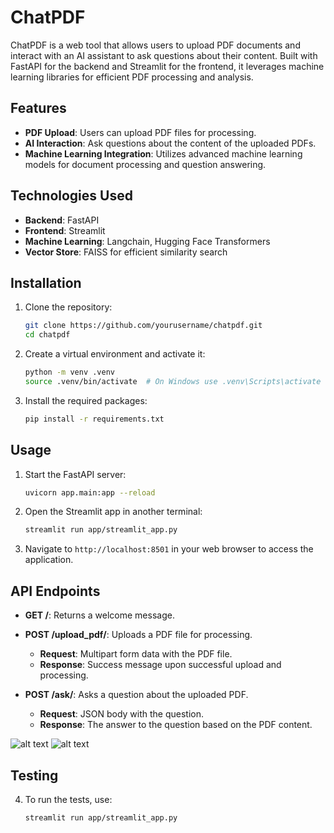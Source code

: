 # ChatPDF

ChatPDF is a web tool that allows users to upload PDF documents and interact with an AI assistant to ask questions about their content. Built with FastAPI for the backend and Streamlit for the frontend, it leverages machine learning libraries for efficient PDF processing and analysis.

## Features

- **PDF Upload**: Users can upload PDF files for processing.
- **AI Interaction**: Ask questions about the content of the uploaded PDFs.
- **Machine Learning Integration**: Utilizes advanced machine learning models for document processing and question answering.

## Technologies Used

- **Backend**: FastAPI
- **Frontend**: Streamlit
- **Machine Learning**: Langchain, Hugging Face Transformers
- **Vector Store**: FAISS for efficient similarity search

## Installation

1. Clone the repository:

   ```bash
   git clone https://github.com/yourusername/chatpdf.git
   cd chatpdf
   ```

2. Create a virtual environment and activate it:

   ```bash
   python -m venv .venv
   source .venv/bin/activate  # On Windows use .venv\Scripts\activate
   ```

3. Install the required packages:

   ```bash
   pip install -r requirements.txt
   ```

## Usage

1. Start the FastAPI server:

   ```bash
   uvicorn app.main:app --reload
   ```

2. Open the Streamlit app in another terminal:

   ```bash
   streamlit run app/streamlit_app.py
   ```

3. Navigate to `http://localhost:8501` in your web browser to access the application.

## API Endpoints

- **GET /**: Returns a welcome message.
- **POST /upload_pdf/**: Uploads a PDF file for processing.
  - **Request**: Multipart form data with the PDF file.
  - **Response**: Success message upon successful upload and processing.
  
- **POST /ask/**: Asks a question about the uploaded PDF.
  - **Request**: JSON body with the question.
  - **Response**: The answer to the question based on the PDF content.

![alt text](<Screenshot 2024-10-20 at 9.13.53 PM.png>)
![alt text](<Screenshot 2024-10-20 at 9.17.48 PM.png>)

## Testing

4. To run the tests, use:

   ```bash
   streamlit run app/streamlit_app.py
   ```